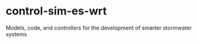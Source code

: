 # control-sim-es-wrt
Models, code, and controllers for the development of smarter stormwater systems
